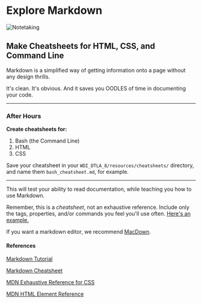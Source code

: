 # Explore Markdown

![Notetaking](https://i.ytimg.com/vi/UAhRf3U50lM/maxresdefault.jpg)

## Make Cheatsheets for HTML, CSS, and Command Line

Markdown is a simplified way of getting information onto a page without any design thrills.

It's clean. It's obvious. And it saves you OODLES of time in documenting your code.

---

### After Hours

**Create cheatsheets for:**

1. Bash (the Command Line)
2. HTML
3. CSS

Save your cheatsheet in your `WDI_DTLA_8/resources/cheatsheets/` directory, and name them `bash_cheatsheet.md`, for example.

---

This will test your ability to read documentation, while teaching you how to use Markdown. 

Remember, this is a *cheatsheet*, not an exhaustive reference. Include only the tags, properties, and/or commands you feel you'll use often. [Here's an example.](https://github.com/ga-students/WDI_DTLA_8/blob/master/resources/cheatsheets/mac_gui_cheatsheet.md)

If you want a markdown editor, we recommend [MacDown](http://macdown.uranusjr.com/).

#### References

[Markdown Tutorial](http://markdowntutorial.com/)

[Markdown Cheatsheet](https://github.com/adam-p/markdown-here/wiki/Markdown-Cheatsheet)

[MDN Exhaustive Reference for CSS](https://developer.mozilla.org/en-US/docs/Web/CSS/Reference)

[MDN HTML Element Reference](https://developer.mozilla.org/en-US/docs/Web/HTML/Element)
